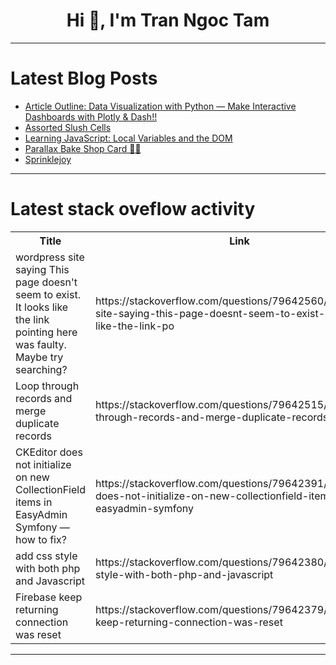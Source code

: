 <h1 align="center">Hi 👋, I'm Tran Ngoc Tam</h1>

---

# Latest Blog Posts 
<!-- BLOG-POST-LIST:START -->
- [Article Outline: Data Visualization with Python — Make Interactive Dashboards with Plotly &amp; Dash!!](https://dev.to/nish2005karsh/article-outline-data-visualization-with-python-make-interactive-dashboards-with-plotly-dash-1f07)
- [Assorted Slush Cells](https://dev.to/preetha_vaishnavi_2b82358/assorted-slush-cells-3g9c)
- [Learning JavaScript: Local Variables and the DOM](https://dev.to/rajeshwari_rajeshwari_bb6/learning-javascript-local-variables-and-the-dom-1im5)
- [Parallax Bake Shop Card 🧁✨](https://dev.to/preetha_vaishnavi_2b82358/parallax-bake-shop-card-he)
- [Sprinklejoy](https://dev.to/preetha_vaishnavi_2b82358/sprinklejoy-29m)
<!-- BLOG-POST-LIST:END -->

---

# Latest stack oveflow activity
<table>
  <tr><th>Title</th><th>Link</th></tr>
  <!-- STACKOVERFLOW:START --><tr><td>wordpress site saying This page doesn&#39;t seem to exist. It looks like the link pointing here was faulty. Maybe try searching?</td><td>https://stackoverflow.com/questions/79642560/wordpress-site-saying-this-page-doesnt-seem-to-exist-it-looks-like-the-link-po</td></tr><tr><td>Loop through records and merge duplicate records</td><td>https://stackoverflow.com/questions/79642515/loop-through-records-and-merge-duplicate-records</td></tr><tr><td>CKEditor does not initialize on new CollectionField items in EasyAdmin Symfony — how to fix?</td><td>https://stackoverflow.com/questions/79642391/ckeditor-does-not-initialize-on-new-collectionfield-items-in-easyadmin-symfony</td></tr><tr><td>add css style with both php and Javascript</td><td>https://stackoverflow.com/questions/79642380/add-css-style-with-both-php-and-javascript</td></tr><tr><td>Firebase keep returning connection was reset</td><td>https://stackoverflow.com/questions/79642379/firebase-keep-returning-connection-was-reset</td></tr><!-- STACKOVERFLOW:END -->
</table>

---


